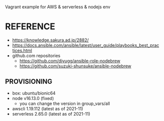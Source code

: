 #
Vagrant example for AWS & serverless & nodejs env

# REFERENCE

- https://knowledge.sakura.ad.jp/2882/
- https://docs.ansible.com/ansible/latest/user_guide/playbooks_best_practices.html
- github.com repositories
  - https://github.com/djyugg/ansible-role-nodebrew
  - https://github.com/suzuki-shunsuke/ansible-nodebrew

## PROVISIONING

- box: ubuntu/bionic64
- node v16.13.0 (fixed)
  - you can change the version in group_vars/all
- awscli 1.19.112 (latest as of 2021-11)
- serverless 2.65.0 (latest as of 2021-11)
